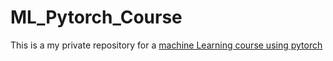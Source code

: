 # ML_Pytorch_Course
This is a my private repository for a [machine Learning course using pytorch]([url](https://www.youtube.com/watch?v=GIsg-ZUy0MY&t=3864s)https://www.youtube.com/watch?v=GIsg-ZUy0MY&t=3864s)
